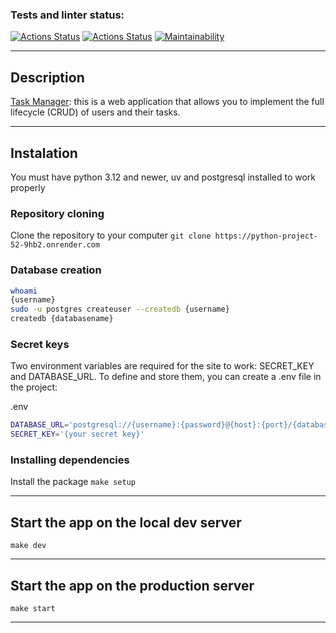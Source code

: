 ### Tests and linter status:
[![Actions Status](https://github.com/MaksimGoryachev/python-project-52/actions/workflows/hexlet-check.yml/badge.svg)](https://github.com/MaksimGoryachev/python-project-52/actions)
[![Actions Status](https://github.com/MaksimGoryachev/python-project-52/actions/workflows/check.yml/badge.svg)](https://github.com/MaksimGoryachev/python-project-52/actions)
[![Maintainability](https://api.codeclimate.com/v1/badges/c7645ed894fc71e6244f/maintainability)](https://codeclimate.com/github/MaksimGoryachev/python-project-52/maintainability)

---
## Description

[Task Manager](https://python-project-52-9hb2.onrender.com): this is a web application that allows you to implement the full lifecycle (CRUD) of users and their tasks.

[//]: # ([demo GIF]&#40;images/demo_page_analyzer.gif&#41;)

---
## Instalation

You must have python 3.12 and newer, uv and postgresql installed to work properly

### Repository cloning
Clone the repository to your computer `git clone https://python-project-52-9hb2.onrender.com`

### Database creation
```sh
whoami
{username}
sudo -u postgres createuser --createdb {username} 
createdb {databasename}
```
### Secret keys
Two environment variables are required for the site to work: SECRET_KEY and DATABASE_URL. To define and store them, you can create a .env file in the project:

.env
```sh
DATABASE_URL='postgresql://{username}:{password}@{host}:{port}/{databasename}'
SECRET_KEY='{your secret key}'
```
### Installing dependencies
Install the package `make setup`

---

## Start the app on the local dev server
`make dev`

---
## Start the app on the production server
`make start`

---